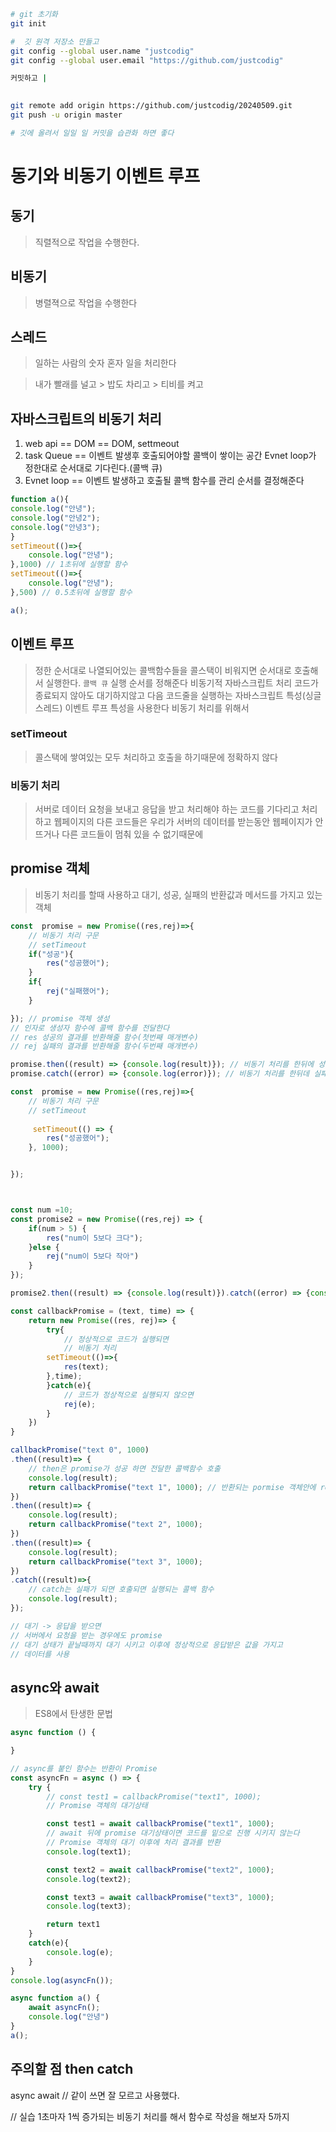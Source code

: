 ```sh
# git 초기화
git init

#  깃 원격 저장소 만들고
git config --global user.name "justcodig"
git config --global user.email "https://github.com/justcodig"

커밋하고 |
         

git remote add origin https://github.com/justcodig/20240509.git
git push -u origin master

# 깃에 올려서 일일 일 커밋을 습관화 하면 좋다

```

# 동기와 비동기 이벤트 루프

## 동기
> 직렬적으로 작업을 수행한다.

## 비동기
> 병렬젹으로 작업을 수행한다

## 스레드
> 일하는 사람의 숫자
> 혼자 일을 처리한다

> 내가 빨래를 널고 > 밥도 차리고 > 티비를 켜고


## 자바스크립트의 비동기 처리
1. web api == DOM == DOM, settmeout
2. task Queue == 이벤트 발생후 호출되어야할 콜백이 쌓이는 공간 Evnet loop가 정한대로 순서대로 기다린다.(콜백 큐)
3. Evnet loop == 이벤트 발생하고 호출될 콜백 함수를 관리 순서를 결정해준다


```js
function a(){
console.log("안녕");
console.log("안녕2");
console.log("안녕3");
}
setTimeout(()=>{
    console.log("안녕");
},1000) // 1초뒤에 실행할 함수
setTimeout(()=>{
    console.log("안녕");
},500) // 0.5초뒤에 실행할 함수

a();
```

## 이벤트 루프
> 정한 순서대로 나열되어있는 콜백함수들을 콜스택이 비워지면 순서대로 호출해서 실행한다. `콜백 큐`
> 실행 순서를 정해준다
> 비동기적 자바스크립트 처리 코드가 종료되지 않아도 대기하지않고 다음 코드줄을 실행하는 자바스크립트 특성(싱글 스레드)
> 이벤트 루프 특성을 사용한다 비동기 처리를 위해서


### setTimeout
> 콜스택에 쌓여있는 모두 처리하고 호출을 하기때문에 정확하지 않다

### 비동기 처리
> 서버로 데이터 요청을 보내고 응답을 받고 처리해야 하는 코드를 기다리고 처리하고
> 웹페이지의 다른 코드들은 우리가 서버의 데이터를 받는동안 웹페이지가 안뜨거나 다른 코드들이 멈춰 있을 수 없기때문에


## promise 객체
> 비동기 처리를 할때 사용하고
> 대기, 성공, 실패의 반환값과 메서드를 가지고 있는 객체
```js
const  promise = new Promise((res,rej)=>{
    // 비동기 처리 구문
    // setTimeout
    if("성공"){
        res("성공했어");
    }
    if{
        rej("실패했어");
    }

}); // promise 객체 생성
// 인자로 생성자 함수에 콜백 함수를 전달한다
// res 성공의 결과를 반환해줄 함수(첫번째 매개변수)
// rej 실패의 결과를 반환해줄 함수(두번째 매개변수)

promise.then((result) => {console.log(result)}); // 비동기 처리를 한뒤에 성공 결과를 반환한다.
promise.catch((error) => {console.log(error)}); // 비동기 처리를 한뒤데 실패 결과를 반환한다.

const  promise = new Promise((res,rej)=>{
    // 비동기 처리 구문
    // setTimeout
    
     setTimeout(() => {
        res("성공했어");
    }, 1000);


});



const num =10;
const promise2 = new Promise((res,rej) => {
    if(num > 5) {
        res("num이 5보다 크다");
    }else {
        rej("num이 5보다 작아")
    }
});

promise2.then((result) => {console.log(result)}).catch((error) => {console.log(error)})

const callbackPromise = (text, time) => {
    return new Promise((res, rej)=> {
        try{
            // 정상적으로 코드가 실행되면
            // 비동기 처리
        setTimeout(()=>{
            res(text);
        },time);
        }catch(e){
            // 코드가 정상적으로 실행되지 않으면
            rej(e);
        }
    })
}

callbackPromise("text 0", 1000)
.then((result)=> {
    // then은 promise가 성공 하면 전달한 콜백함수 호출
    console.log(result);
    return callbackPromise("text 1", 1000); // 반환되는 pormise 객체안에 result값으로 할당한다
})
.then((result)=> {
    console.log(result);
    return callbackPromise("text 2", 1000);
})
.then((result)=> {
    console.log(result);
    return callbackPromise("text 3", 1000);
})
.catch((result)=>{
    // catch는 실패가 되면 호출되면 실행되는 콜백 함수
    console.log(result);
});

// 대기 -> 응답을 받으면 
// 서버에서 요청을 받는 경우에도 promise
// 대기 상태가 끝날때까지 대기 시키고 이후에 정상적으로 응답받은 값을 가지고
// 데이터를 사용

```

## async와 await
> ES8에서 탄생한 문법

```js
async function () {

}

// async를 붙인 함수는 반환이 Promise
const asyncFn = async () => {
    try {
        // const test1 = callbackPromise("text1", 1000);
        // Promise 객체의 대기상태

        const test1 = await callbackPromise("text1", 1000);
        // await 뒤에 promise 대기상태이면 코드를 밑으로 진행 시키지 않는다
        // Promise 객체의 대기 이후에 처리 결과를 반환
        console.log(text1);

        const text2 = await callbackPromise("text2", 1000);
        console.log(text2);

        const text3 = await callbackPromise("text3", 1000);
        console.log(text3);

        return text1
    }
    catch(e){
        console.log(e);
    }
}
console.log(asyncFn());

async function a() {
    await asyncFn();
    console.log("안녕")
}
a();
```

주의할 점
then
catch
-----------
async await
// 같이 쓰면 잘 모르고 사용했다.

// 실습 1초마자 1씩 증가되는 비동기 처리를 해서 함수로 작성을 해보자 5까지